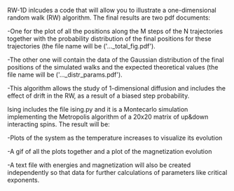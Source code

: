 RW-1D inlcudes a code that will allow you to illustrate a one-dimensional random walk (RW) algorithm. The final results are two pdf documents:

-One for the plot of all the positions along the M steps of the N trajectories together with the probability distribution of the final positions for these trajectories (the file name will be ('..._total_fig.pdf').

-The other one will contain the data of the Gaussian distribution of the final positions of the simulated walks and the expected theoretical values (the file name will be ('..._distr_params.pdf').

-This algorithm allows the study of 1-dimensional diffusion and includes the effect of drift in the RW, as a result of a biased step probability.


Ising includes the file ising.py and it is a Montecarlo simulation implementing the Metropolis algorithm of a 20x20 matrix of up&down interacting spins. The result will be:

-Plots of the system as the temperature increases to visualize its evolution

-A gif of all the plots together and a plot of the magnetization evolution

-A text file with energies and magnetization will also be created independently so that data for further calculations of parameters like critical exponents.
